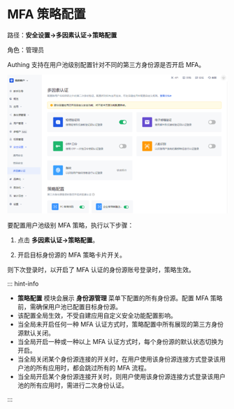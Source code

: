 # MFA 策略配置

路径：**安全设置->多因素认证->策略配置**

角色：管理员

Authing 支持在用户池级别配置针对不同的第三方身份源是否开启 MFA。

<img src="./images/global-level-mfa.png">

要配置用户池级别 MFA 策略，执行以下步骤：

1. 点击 **多因素认证->策略配置**。

2. 开启目标身份源的 MFA 策略卡片开关。

则下次登录时，以开启了 MFA 认证的身份源账号登录时，策略生效。

::: hint-info

- **策略配置** 模块会展示 **身份源管理** 菜单下配置的所有身份源。配置 MFA 策略前，需确保用户池已配置目标身份源。
- 该配置全局生效，不受自建应用自定义安全功能配置影响。
- 当全局未开启任何一种 MFA 认证方式时，策略配置中所有展现的第三方身份源默认关闭。​
- 当全局开启一种或一种以上 MFA 认证方式时，每个身份源的默认状态切换为开启。
- 当全局关闭某个身份源连接的开关时，在用户使用该身份源连接方式登录该用户池的所有应用时，都会跳过所有的 MFA 流程。
- 当全局开启某个身份源连接开关时，则用户使用该身份源连接方式登录该用户池的所有应用时，需进行二次身份认证。

:::